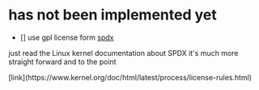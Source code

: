 # has not been implemented yet

- [] use gpl license form [spdx](https://spdx.org/licenses/)
<p>just read the Linux kernel documentation about SPDX it's much more straight forward and to the point</p>
[link](https://www.kernel.org/doc/html/latest/process/license-rules.html)
